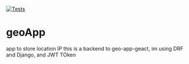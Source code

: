 [![Tests](https://github.com/bartdob/geoApp/actions/workflows/testing.yml/badge.svg)](https://github.com/bartdob/geoApp/actions/workflows/testing.yml)

[comment]: <> (![Coverage Badge]&#40;https://img.shields.io/endpoint?url=https://gist.githubusercontent.com/bartdob/85ae36573f5aad6e19fadde823896adc/raw/geoApp.json&#41;)

# geoApp
app to store location IP
this is a backend to geo-app-geact, im using DRF and Django, and JWT TOken
